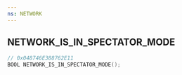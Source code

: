 ```yaml
---
ns: NETWORK
---
```

## NETWORK_IS_IN_SPECTATOR_MODE

```c
// 0x048746E388762E11
BOOL NETWORK_IS_IN_SPECTATOR_MODE();
```

